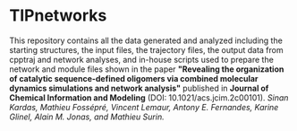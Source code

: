 # TIPnetworks

This repository contains all the data generated and analyzed including the starting structures, the input files, the trajectory files, the output data from cpptraj and network analyses, and in-house scripts used to prepare the network and module files shown in the paper 
**"Revealing the organization of catalytic sequence-defined oligomers via combined molecular dynamics simulations and network analysis"** published in **Journal of Chemical Information and Modeling** (DOI: 10.1021/acs.jcim.2c00101).
*Sinan Kardas, Mathieu Fossépré, Vincent Lemaur, Antony E. Fernandes, Karine Glinel, Alain M. Jonas, and Mathieu Surin.* 
